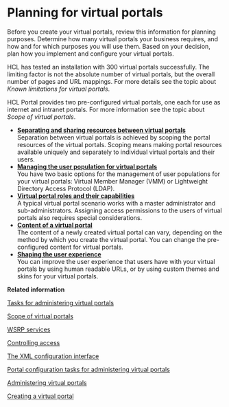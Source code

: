 # Planning for virtual portals

Before you create your virtual portals, review this information for planning purposes. Determine how many virtual portals your business requires, and how and for which purposes you will use them. Based on your decision, plan how you implement and configure your virtual portals.

HCL has tested an installation with 300 virtual portals successfully. The limiting factor is not the absolute number of virtual portals, but the overall number of pages and URL mappings. For more details see the topic about *Known limitations for virtual portals*.

HCL Portal provides two pre-configured virtual portals, one each for use as internet and intranet portals. For more information see the topic about *Scope of virtual portals*.

-   **[Separating and sharing resources between virtual portals](../admin-system/advppln_scope.md)**  
Separation between virtual portals is achieved by scoping the portal resources of the virtual portals. Scoping means making portal resources available uniquely and separately to individual virtual portals and their users.
-   **[Managing the user population for virtual portals](../admin-system/advppln_mgupop.md)**  
You have two basic options for the management of user populations for your virtual portals: Virtual Member Manager \(VMM\) or Lightweight Directory Access Protocol \(LDAP\).
-   **[Virtual portal roles and their capabilities](../admin-system/advppln_roles.md)**  
A typical virtual portal scenario works with a master administrator and sub-administrators. Assigning access permissions to the users of virtual portals also requires special considerations.
-   **[Content of a virtual portal](../admin-system/advppln_content.md)**  
The content of a newly created virtual portal can vary, depending on the method by which you create the virtual portal. You can change the pre-configured content for virtual portals.
-   **[Shaping the user experience](../admin-system/advppln_shape_ux.md)**  
You can improve the user experience that users have with your virtual portals by using human readable URLs, or by using custom themes and skins for your virtual portals.


**Related information**  


[Tasks for administering virtual portals](../admin-system/advptsk.md)

[Scope of virtual portals](../admin-system/advpref_limits_scope.md)

[WSRP services](../admin-system/wsrpc.md)

[Controlling access](../admin-system/control_access.md)

[The XML configuration interface](../admin-system/admxmlai.md)

[Portal configuration tasks for administering virtual portals](../admin-system/advp_cfgtsk.md)

[Administering virtual portals](../admin-system/advp_adm.md)

[Creating a virtual portal](../admin-system/advp_tsk_create_vp.md)

